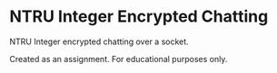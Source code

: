 # NTRU Integer Encrypted Chatting

NTRU Integer encrypted chatting over a socket.

Created as an assignment. For educational purposes only.

